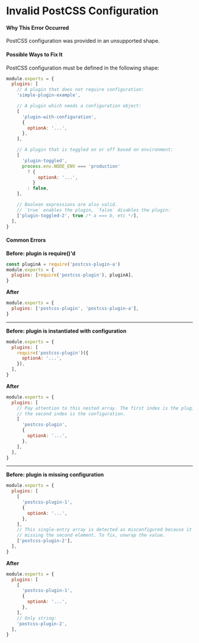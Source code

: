 # Invalid PostCSS Configuration

#### Why This Error Occurred

PostCSS configuration was provided in an unsupported shape.

#### Possible Ways to Fix It

PostCSS configuration must be defined in the following shape:

```js
module.exports = {
  plugins: [
    // A plugin that does not require configuration:
    'simple-plugin-example',

    // A plugin which needs a configuration object:
    [
      'plugin-with-configuration',
      {
        optionA: '...',
      },
    ],

    // A plugin that is toggled on or off based on environment:
    [
      'plugin-toggled',
      process.env.NODE_ENV === 'production'
        ? {
            optionA: '...',
          }
        : false,
    ],

    // Boolean expressions are also valid.
    // `true` enables the plugin, `false` disables the plugin:
    ['plugin-toggled-2', true /* a === b, etc */],
  ],
}
```

#### Common Errors

**Before: plugin is require()'d**

```js
const pluginA = require('postcss-plugin-a')
module.exports = {
  plugins: [require('postcss-plugin'), pluginA],
}
```

**After**

```js
module.exports = {
  plugins: ['postcss-plugin', 'postcss-plugin-a'],
}
```

---

**Before: plugin is instantiated with configuration**

```js
module.exports = {
  plugins: [
    require('postcss-plugin')({
      optionA: '...',
    }),
  ],
}
```

**After**

```js
module.exports = {
  plugins: [
    // Pay attention to this nested array. The first index is the plugin name,
    // the second index is the configuration.
    [
      'postcss-plugin',
      {
        optionA: '...',
      },
    ],
  ],
}
```

---

**Before: plugin is missing configuration**

```js
module.exports = {
  plugins: [
    [
      'postcss-plugin-1',
      {
        optionA: '...',
      },
    ],
    // This single-entry array is detected as misconfigured because it's
    // missing the second element. To fix, unwrap the value.
    ['postcss-plugin-2'],
  ],
}
```

**After**

```js
module.exports = {
  plugins: [
    [
      'postcss-plugin-1',
      {
        optionA: '...',
      },
    ],
    // Only string:
    'postcss-plugin-2',
  ],
}
```
